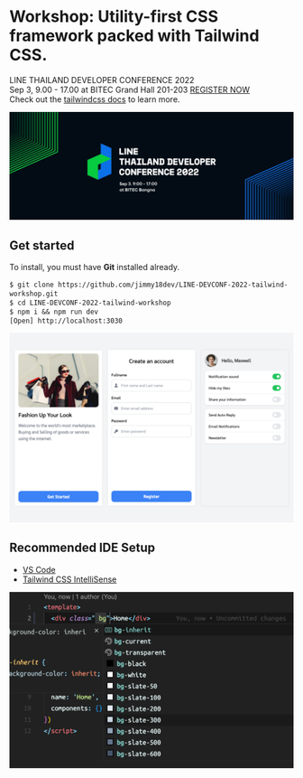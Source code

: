 # Workshop: Utility-first CSS framework packed with Tailwind CSS.

LINE THAILAND DEVELOPER CONFERENCE 2022</br>
Sep 3, 9.00 - 17.00 at BITEC Grand Hall 201-203 [REGISTER NOW](https://linedeveloperth.web.app/linedevconf2022/register.html)</br>
Check out the [tailwindcss docs](https://tailwindcss.com) to learn more.

![LINE THAILAND DEVELOPER CONFERENCE 2022](https://raw.githubusercontent.com/jimmy18dev/LINE-DEVCONF-2022-tailwind-workshop/main/screenshots/fbcover.jpg)

## Get started
To install, you must have **Git** installed already.

```
$ git clone https://github.com/jimmy18dev/LINE-DEVCONF-2022-tailwind-workshop.git
$ cd LINE-DEVCONF-2022-tailwind-workshop
$ npm i && npm run dev
[Open] http://localhost:3030
```

![Workshop Utility-first CSS framework packed with Tailwind CSS](https://raw.githubusercontent.com/jimmy18dev/LINE-DEVCONF-2022-tailwind-workshop/main/screenshots/example.png)

## Recommended IDE Setup

- [VS Code](https://code.visualstudio.com/)
- [Tailwind CSS IntelliSense](https://marketplace.visualstudio.com/items?itemName=bradlc.vscode-tailwindcss)

![Tailwind CSS IntelliSense](https://raw.githubusercontent.com/jimmy18dev/LINE-DEVCONF-2022-tailwind-workshop/main/screenshots/tailwind-Intellisense.png)
